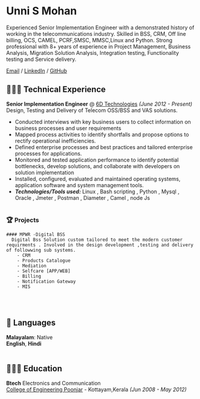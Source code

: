 # Unni S Mohan
Experienced Senior Implementation Engineer with a demonstrated history of working in the telecommunications industry. Skilled in BSS, CRM, Off line billing, OCS, CAMEL, PCRF,SMSC, MMSC,Linux and Python. Strong  professional with  8+ years of experience in Project Management, Business Analysis, Migration Solution Analysis, Integration testing, Functionality testing and Service delivery.

[Email](mailto:unnismohan@gmail.com) / [LinkedIn](https://www.linkedin.com/in/unni-s-mohan/) / [GitHub](https://github.com/unnismohan) 

## 👩🏼‍💻  Technical Experience
**Senior Implementation Engineer** @ [6D Technologies](https://6dtech.co.in/) _(June 2012 - Present)_ <br>
Design, Testing and Delivery of Telecom OSS/BSS and VAS solutions.
  - Conducted interviews with key business users to collect information on business processes and user requirements
  - Mapped process activities to identify shortfalls and propose options to rectify operational inefficiencies.
  - Defined enterprise processes and best practices and tailored enterprise processes for applications.
  - Monitored and tested application performance to identify potential bottlenecks, develop solutions, and collaborate with developers on solution implementation
  - Installed, configured, evaluated and maintained operating systems, application software and system management tools.
  - **_Technologies/Tools used:_** Linux , Bash scripting , Python , Mysql , Oracle , Jmeter , Postman , Diameter , Camel , node Js 
<br><br>
  ### 🏆 Projects
    #### MPWR -Digital BSS
      Digital Bss Solution custom tailored to meet the modern customer requirments . Involved in the design development ,testing and delivery of followwing sub systems.
        - CRM
        - Products Catalogue
        - Mediation
        - Selfcare [APP/WEB]
        - Billing
        - Notification Gateway
        - MIS
<br><br>
## 💬 Languages

**Malayalam**: Native <br>
**English**,
**Hindi**
<br><br>

## 👩🏼‍🎓 Education

**Btech** Electronics and Communication<br>
[College of Engineering Poonjar](http://www.cep.ac.in/) - Kottayam,Kerala _(Jun 2008 - May 2012)_ <br>
